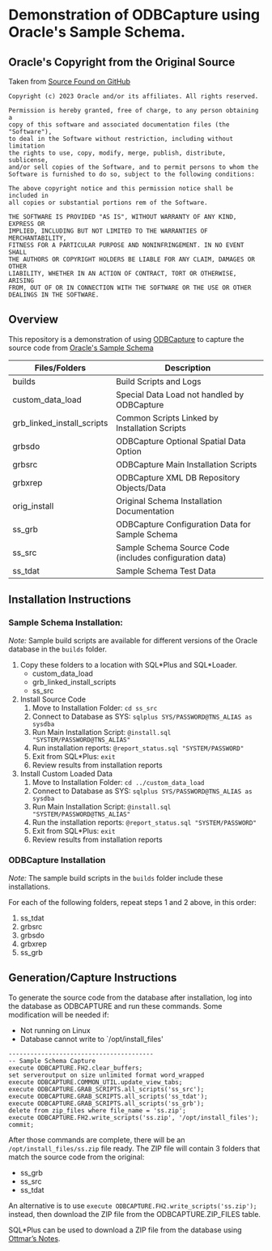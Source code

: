 
# Demonstration of ODBCapture using Oracle's Sample Schema.

## Oracle's Copyright from the Original Source

Taken from [Source Found on GitHub](https://github.com/oracle-samples/db-sample-schemas)

```
Copyright (c) 2023 Oracle and/or its affiliates. All rights reserved.

Permission is hereby granted, free of charge, to any person obtaining a
copy of this software and associated documentation files (the "Software"),
to deal in the Software without restriction, including without limitation
the rights to use, copy, modify, merge, publish, distribute, sublicense,
and/or sell copies of the Software, and to permit persons to whom the
Software is furnished to do so, subject to the following conditions:

The above copyright notice and this permission notice shall be included in
all copies or substantial portions rem of the Software.

THE SOFTWARE IS PROVIDED "AS IS", WITHOUT WARRANTY OF ANY KIND, EXPRESS OR
IMPLIED, INCLUDING BUT NOT LIMITED TO THE WARRANTIES OF MERCHANTABILITY,
FITNESS FOR A PARTICULAR PURPOSE AND NONINFRINGEMENT. IN NO EVENT SHALL
THE AUTHORS OR COPYRIGHT HOLDERS BE LIABLE FOR ANY CLAIM, DAMAGES OR OTHER
LIABILITY, WHETHER IN AN ACTION OF CONTRACT, TORT OR OTHERWISE, ARISING
FROM, OUT OF OR IN CONNECTION WITH THE SOFTWARE OR THE USE OR OTHER
DEALINGS IN THE SOFTWARE.
```

## Overview

This repository is a demonstration of using [ODBCapture](http://ODBCapture.org)
to capture the source code from [Oracle's Sample Schema](https://docs.oracle.com/en/database/oracle/oracle-database/23/comsc/schema-diagrams.html)

Files/Folders              | Description
---------------------------|-------------
builds                     | Build Scripts and Logs
custom_data_load           | Special Data Load not handled by ODBCapture
grb_linked_install_scripts | Common Scripts Linked by Installation Scripts
grbsdo                     | ODBCapture Optional Spatial Data Option
grbsrc                     | ODBCapture Main Installation Scripts
grbxrep                    | ODBCapture XML DB Repository Objects/Data
orig_install               | Original Schema Installation Documentation
ss_grb                     | ODBCapture Configuration Data for Sample Schema
ss_src                     | Sample Schema Source Code (includes configuration data)
ss_tdat                    | Sample Schema Test Data


## Installation Instructions

### Sample Schema Installation:

*Note:* Sample build scripts are available for different versions of the Oracle database in the `builds` folder.

1. Copy these folders to a location with SQL\*Plus and SQL\*Loader.
    * custom_data_load
    * grb_linked_install_scripts
    * ss_src
2. Install Source Code
    1. Move to Installation Folder: `cd ss_src`
    2. Connect to Database as SYS: `sqlplus SYS/PASSWORD@TNS_ALIAS as sysdba`
    3. Run Main Installation Script: `@install.sql "SYSTEM/PASSWORD@TNS_ALIAS"`
    4. Run installation reports: `@report_status.sql "SYSTEM/PASSWORD"`
    5. Exit from SQL*Plus: `exit`
    6. Review results from installation reports
9. Install Custom Loaded Data
    1. Move to Installation Folder: `cd ../custom_data_load`
    2. Connect to Database as SYS: `sqlplus SYS/PASSWORD@TNS_ALIAS as sysdba`
    3. Run Main Installation Script: `@install.sql "SYSTEM/PASSWORD@TNS_ALIAS"`
    4. Run the installation reports: `@report_status.sql "SYSTEM/PASSWORD"`
    5. Exit from SQL*Plus: `exit`
    6. Review results from installation reports

### ODBCapture Installation

*Note:* The sample build scripts in the `builds` folder include these installations.

For each of the following folders, repeat steps 1 and 2 above, in this order:
1. ss_tdat
2. grbsrc
3. grbsdo
4. grbxrep
5. ss_grb


## Generation/Capture Instructions

To generate the source code from the database after installation, log into the database as ODBCAPTURE and run these commands.  Some modification will be needed if:
* Not running on Linux
* Database cannot write to `/opt/install_files'

```
----------------------------------------
-- Sample Schema Capture
execute ODBCAPTURE.FH2.clear_buffers;
set serveroutput on size unlimited format word_wrapped
execute ODBCAPTURE.COMMON_UTIL.update_view_tabs;
execute ODBCAPTURE.GRAB_SCRIPTS.all_scripts('ss_src');
execute ODBCAPTURE.GRAB_SCRIPTS.all_scripts('ss_tdat');
execute ODBCAPTURE.GRAB_SCRIPTS.all_scripts('ss_grb');
delete from zip_files where file_name = 'ss.zip';
execute ODBCAPTURE.FH2.write_scripts('ss.zip', '/opt/install_files');
commit;
```

After those commands are complete, there will be an `/opt/install_files/ss.zip` file ready.  The ZIP file will contain 3 folders that match the source code from the original:
* ss_grb
* ss_src
* ss_tdat

An alternative is to use `execute ODBCAPTURE.FH2.write_scripts('ss.zip');` instead, then download the ZIP file from the ODBCAPTURE.ZIP_FILES table.

SQL*Plus can be used to download a ZIP file from the database using [Ottmar’s Notes](https://ogobrecht.com/posts/2020-01-01-download-blobs-with-sqlplus).
